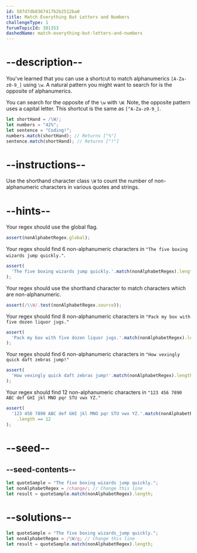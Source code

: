 ```yaml
---
id: 587d7db8367417b2b2512ba0
title: Match Everything But Letters and Numbers
challengeType: 1
forumTopicId: 301353
dashedName: match-everything-but-letters-and-numbers
---
```


# --description--

You've learned that you can use a shortcut to match alphanumerics `[A-Za-z0-9_]` using `\w`. A natural pattern you might want to search for is the opposite of alphanumerics.

You can search for the opposite of the `\w` with `\W`. Note, the opposite pattern uses a capital letter. This shortcut is the same as `[^A-Za-z0-9_]`.

```js
let shortHand = /\W/;
let numbers = "42%";
let sentence = "Coding!";
numbers.match(shortHand); // Returns ["%"]
sentence.match(shortHand); // Returns ["!"]
```

# --instructions--

Use the shorthand character class `\W` to count the number of non-alphanumeric characters in various quotes and strings.

# --hints--

Your regex should use the global flag.

```js
assert(nonAlphabetRegex.global);
```

Your regex should find 6 non-alphanumeric characters in `"The five boxing wizards jump quickly."`.

```js
assert(
  'The five boxing wizards jump quickly.'.match(nonAlphabetRegex).length == 6
);
```

Your regex should use the shorthand character to match characters which are non-alphanumeric.

```js
assert(/\\W/.test(nonAlphabetRegex.source));
```

Your regex should find 8 non-alphanumeric characters in `"Pack my box with five dozen liquor jugs."`

```js
assert(
  'Pack my box with five dozen liquor jugs.'.match(nonAlphabetRegex).length == 8
);
```

Your regex should find 6 non-alphanumeric characters in `"How vexingly quick daft zebras jump!"`

```js
assert(
  'How vexingly quick daft zebras jump!'.match(nonAlphabetRegex).length == 6
);
```

Your regex should find 12 non-alphanumeric characters in `"123 456 7890 ABC def GHI jkl MNO pqr STU vwx YZ."`

```js
assert(
  '123 456 7890 ABC def GHI jkl MNO pqr STU vwx YZ.'.match(nonAlphabetRegex)
    .length == 12
);
```

# --seed--

## --seed-contents--

```js
let quoteSample = "The five boxing wizards jump quickly.";
let nonAlphabetRegex = /change/; // Change this line
let result = quoteSample.match(nonAlphabetRegex).length;
```

# --solutions--

```js
let quoteSample = "The five boxing wizards_jump quickly.";
let nonAlphabetRegex = /\W/g; // Change this line
let result = quoteSample.match(nonAlphabetRegex).length;
```